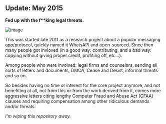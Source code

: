 ## Update: May 2015

**Fed up with the f\*\*king legal threats.**

![image](https://i.imgur.com/sxmizIy.jpg)

This was started late 2011 as a research project about a popular messaging app/protocol, quickly named it WhatsAPI and open-sourced. Since then many people got invloved (in a good way: contributing, and a bad way: copying without giving proper credit, profiting off, etc...).

Among people who were involved: legal firms and counselors, sending all sorts of letters and documents, DMCA, Cease and Desist, informal threats and so on.

So besides having no time or interest for the core project anymore, and not benefiting at all, not from this or from the work derived from it, comes more aggressive letters citing lengthy Computer Fraud and Abuse Act (CFAA) clauses and requiring compensation among other ridiculous demands and/or threats.

*I'm wiping this repository away.*